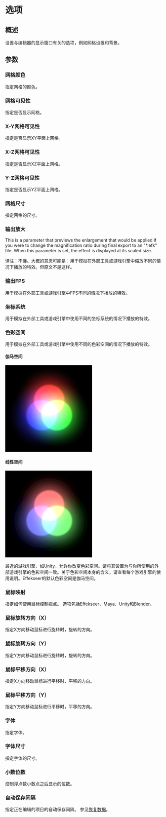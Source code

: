 ﻿# 选项

## 概述

设置与编辑器的显示窗口有关的选项，例如网格设置和背景。

## 参数

### 网格颜色

指定网格的颜色。

### 网格可见性

指定是否显示网格。

### X-Y网格可见性

指定是否显示XY平面上网格。

### X-Z网格可见性

指定是否显示XZ平面上网格。

### Y-Z网格可见性

指定是否显示YZ平面上网格。

### 网格尺寸

指定网格的尺寸。

### 输出放大

This is a parameter that previews the enlargement that would be applied if you were to change the magnification ratio during final export to an "*.efk" file. When this parameter is set, the effect is displayed at its scaled size.

译注：不懂。大概的意思可能是：用于模拟在外部工具或游戏引擎中缩放不同的情况下播放的特效。但原文不是这样。

### 输出FPS

用于模拟在外部工具或游戏引擎中FPS不同的情况下播放的特效。

### 坐标系统

用于模拟在外部工具或游戏引擎中使用不同的坐标系统的情况下播放的特效。

### 色彩空间

用于模拟在外部工具或游戏引擎中使用不同的色彩空间的情况下播放的特效。

#### 伽马空间

![](../../img/Reference/colorSpace_GammaSpace.png)

#### 线性空间

![](../../img/Reference/colorSpace_LinearSpace.png)

最近的游戏引擎，如Unity，允许你改变色彩空间。请将其设置为与你所使用的外部游戏引擎的色彩空间一致。关于色彩空间本身的含义，请查看每个游戏引擎的使用说明。Effekseer的默认色彩空间是伽马空间。

### 鼠标映射

指定如何使用鼠标控制视点。
选项包括Effekseer、Maya、Unity和Blender。

### 鼠标旋转方向（X）

指定X方向移动鼠标进行旋转时，旋转的方向。

### 鼠标旋转方向（Y）

指定Y方向移动鼠标进行旋转时，旋转的方向。

### 鼠标平移方向（X）

指定X方向移动鼠标进行平移时，平移的方向。

### 鼠标平移方向（Y）

指定Y方向移动鼠标进行平移时，平移的方向。

### 字体

指定字体。

### 字体尺寸

指定字体的尺寸。

### 小数位数

控制浮点数小数点之后显示的位数。

### 自动保存间隔

指定正在编辑的项目的自动保存间隔。
参见[恢复数据](recoveringData.md)。
